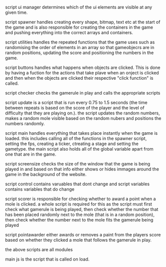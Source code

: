 script ui manager determines which of the ui elements are visible at any given time.

script spawner handles creating every shape, bitmap, text etc at the start of the game and is also responsible for creating the containers in the game and pushing everything into the correct arrays and containers.

script utilities handles the repeated functions that the game uses such as randomising the order of elements in an array so that gameobjecrs are in random positions, updating the score and positioning the numbers in the game.

script buttons handles what happens when objects are clicked. This is done by having a fuction for the actions that take plave when an onject is clicked and then when the objects are clicked their respective "click function" is called.

script checker checks the gamerule in play and calls the appropriate scripts

script update is a script that is run every 0.75 to 1.5 seconds (the time between repeats is based on the score of the player and the level of difficulty that they are playing on.). the script updates the random numbers, makes a random mole visible based on the random nubers and positions the numbers randomly.

script main handles everything that takes place instantly when the game is loaded. this includes calling all of the functions in the spawner script, setting the fps, creating a ticker, ctreating a stage and setting the gametype. the main script also holds all of the global variable apart from one that are in the game.

script screensize checks the size of the window that the game is being played in and based on that info either shows or hides immages around the game in the background of the website.

script control contains varuables that dont change and script variables contains variables that do change

script scorer is responsible for checking whether to award a point when a mole is clicked. a whole script is required for this as the script must first check what gamerule is being played, then check whether the number that has been placed randomly next to the mole (that is in a random position), then check whether the number next to the mole fits the gamerule being played

script pointawarder either awards or removes a paint from the players score based on whether they clicked a mole that follows the gamerule in play.

the above scripts are all modules

main js is the script that is called on load.
